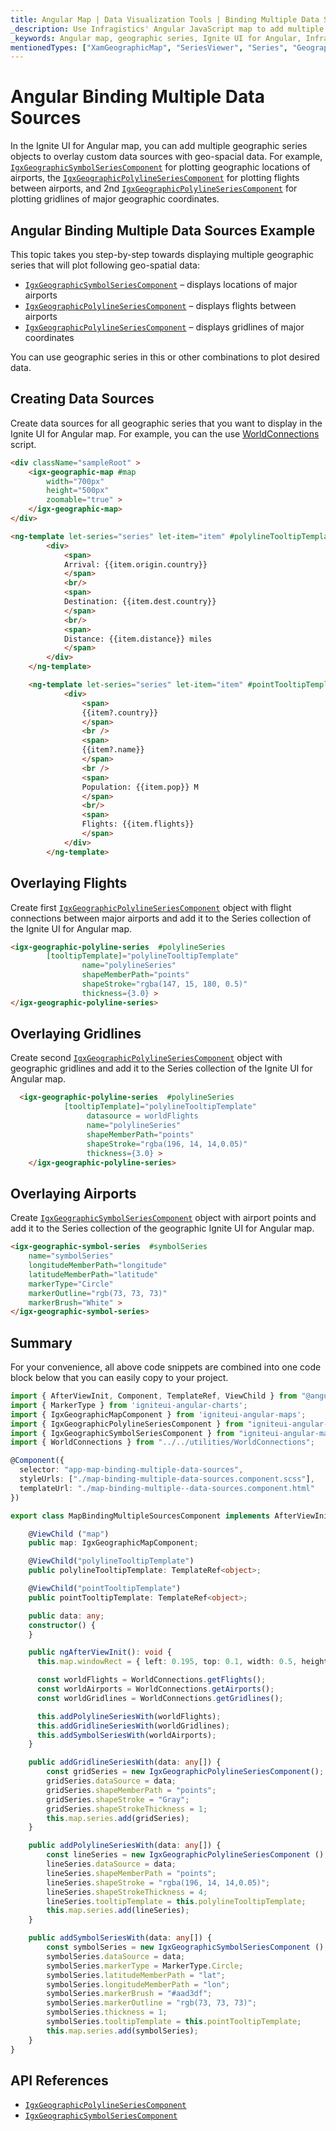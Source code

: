 ```yaml
---
title: Angular Map | Data Visualization Tools | Binding Multiple Data Source | Infragistics
_description: Use Infragistics' Angular JavaScript map to add multiple geographic series objects to overlay custom data sources with geo-spacial data. View Ignite UI for Angular map tutorials!
_keywords: Angular map, geographic series, Ignite UI for Angular, Infragistics, data binding
mentionedTypes: ["XamGeographicMap", "SeriesViewer", "Series", "GeographicShapeSeriesBase"]
---
```


# Angular Binding Multiple Data Sources

In the Ignite UI for Angular map, you can add multiple geographic series objects to overlay custom data sources with geo-spacial data. For example, [`IgxGeographicSymbolSeriesComponent`]({environment:dvApiBaseUrl}/products/ignite-ui-angular/api/docs/typescript/latest/classes/igniteui_angular_maps.igxgeographicsymbolseriescomponent.html) for plotting geographic locations of airports, the [`IgxGeographicPolylineSeriesComponent`]({environment:dvApiBaseUrl}/products/ignite-ui-angular/api/docs/typescript/latest/classes/igniteui_angular_maps.igxgeographicpolylineseriescomponent.html) for plotting flights between airports, and 2nd [`IgxGeographicPolylineSeriesComponent`]({environment:dvApiBaseUrl}/products/ignite-ui-angular/api/docs/typescript/latest/classes/igniteui_angular_maps.igxgeographicpolylineseriescomponent.html) for plotting gridlines of major geographic coordinates.

## Angular Binding Multiple Data Sources Example

<code-view style="height: 500px" alt="Angular Binding Multiple Data Sources Example"
           data-demos-base-url="{environment:dvDemosBaseUrl}"
                    iframe-src="{environment:dvDemosBaseUrl}/maps/geo-map/binding-multiple-sources"
                                                 github-src="maps/geo-map/binding-multiple-sources">
</code-view>


<div class="divider--half"></div>

This topic takes you step-by-step towards displaying multiple geographic series that will plot following geo-spatial data:

*   [`IgxGeographicSymbolSeriesComponent`]({environment:dvApiBaseUrl}/products/ignite-ui-angular/api/docs/typescript/latest/classes/igniteui_angular_maps.igxgeographicsymbolseriescomponent.html) – displays locations of major airports
*   [`IgxGeographicPolylineSeriesComponent`]({environment:dvApiBaseUrl}/products/ignite-ui-angular/api/docs/typescript/latest/classes/igniteui_angular_maps.igxgeographicpolylineseriescomponent.html) – displays flights between airports
*   [`IgxGeographicPolylineSeriesComponent`]({environment:dvApiBaseUrl}/products/ignite-ui-angular/api/docs/typescript/latest/classes/igniteui_angular_maps.igxgeographicpolylineseriescomponent.html) – displays gridlines of major coordinates

You can use geographic series in this or other combinations to plot desired data.

## Creating Data Sources

Create data sources for all geographic series that you want to display in the Ignite UI for Angular map. For example, you can the use [WorldConnections](geo-map-resources-world-connections.md) script.

```html
<div className="sampleRoot" >
    <igx-geographic-map #map
        width="700px"
        height="500px"
        zoomable="true" >
    </igx-geographic-map>
</div>

<ng-template let-series="series" let-item="item" #polylineTooltipTemplate>
        <div>
            <span>
            Arrival: {{item.origin.country}}
            </span>
            <br/>
            <span>
            Destination: {{item.dest.country}}
            </span>
            <br/>
            <span>
            Distance: {{item.distance}} miles
            </span>
        </div>
    </ng-template>

    <ng-template let-series="series" let-item="item" #pointTooltipTemplate>
            <div>
                <span>
                {{item?.country}}
                </span>
                <br />
                <span>
                {{item?.name}}
                </span>
                <br />
                <span>
                Population: {{item.pop}} M
                </span>
                <br/>
                <span>
                Flights: {{item.flights}}
                </span>
            </div>
        </ng-template>
```

## Overlaying Flights

Create first [`IgxGeographicPolylineSeriesComponent`]({environment:dvApiBaseUrl}/products/ignite-ui-angular/api/docs/typescript/latest/classes/igniteui_angular_maps.igxgeographicpolylineseriescomponent.html) object with flight connections between major airports and add it to the Series collection of the Ignite UI for Angular map.

```html
<igx-geographic-polyline-series  #polylineSeries
        [tooltipTemplate]="polylineTooltipTemplate"
                name="polylineSeries"
                shapeMemberPath="points"
                shapeStroke="rgba(147, 15, 180, 0.5)"
                thickness={3.0} >
</igx-geographic-polyline-series>
```

## Overlaying Gridlines

Create second [`IgxGeographicPolylineSeriesComponent`]({environment:dvApiBaseUrl}/products/ignite-ui-angular/api/docs/typescript/latest/classes/igniteui_angular_maps.igxgeographicpolylineseriescomponent.html) object with geographic gridlines and add it to the Series collection of the Ignite UI for Angular map.

```html
  <igx-geographic-polyline-series  #polylineSeries
            [tooltipTemplate]="polylineTooltipTemplate"
                 datasource = worldFlights
                 name="polylineSeries"
                 shapeMemberPath="points"
                 shapeStroke="rgba(196, 14, 14,0.05)"
                 thickness={3.0} >
    </igx-geographic-polyline-series>
```

## Overlaying Airports

Create [`IgxGeographicSymbolSeriesComponent`]({environment:dvApiBaseUrl}/products/ignite-ui-angular/api/docs/typescript/latest/classes/igniteui_angular_maps.igxgeographicsymbolseriescomponent.html) object with airport points and add it to the Series collection of the geographic Ignite UI for Angular map.

```html
<igx-geographic-symbol-series  #symbolSeries
    name="symbolSeries"
    longitudeMemberPath="longitude"
    latitudeMemberPath="latitude"
    markerType="Circle"
    markerOutline="rgb(73, 73, 73)"
    markerBrush="White" >
</igx-geographic-symbol-series>
```

## Summary

For your convenience, all above code snippets are combined into one code block below that you can easily copy to your project.

```ts
import { AfterViewInit, Component, TemplateRef, ViewChild } from "@angular/core";
import { MarkerType } from 'igniteui-angular-charts';
import { IgxGeographicMapComponent } from 'igniteui-angular-maps';
import { IgxGeographicPolylineSeriesComponent } from "igniteui-angular-maps";
import { IgxGeographicSymbolSeriesComponent } from "igniteui-angular-maps";
import { WorldConnections } from "../../utilities/WorldConnections";

@Component({
  selector: "app-map-binding-multiple-data-sources",
  styleUrls: ["./map-binding-multiple-data-sources.component.scss"],
  templateUrl: "./map-binding-multiple--data-sources.component.html"
})

export class MapBindingMultipleSourcesComponent implements AfterViewInit {

    @ViewChild ("map")
    public map: IgxGeographicMapComponent;

    @ViewChild("polylineTooltipTemplate")
    public polylineTooltipTemplate: TemplateRef<object>;

    @ViewChild("pointTooltipTemplate")
    public pointTooltipTemplate: TemplateRef<object>;

    public data: any;
    constructor() {
    }

    public ngAfterViewInit(): void {
      this.map.windowRect = { left: 0.195, top: 0.1, width: 0.5, height: 0.5 };

      const worldFlights = WorldConnections.getFlights();
      const worldAirports = WorldConnections.getAirports();
      const worldGridlines = WorldConnections.getGridlines();

      this.addPolylineSeriesWith(worldFlights);
      this.addGridlineSeriesWith(worldGridlines);
      this.addSymbolSeriesWith(worldAirports);
    }

    public addGridlineSeriesWith(data: any[]) {
        const gridSeries = new IgxGeographicPolylineSeriesComponent();
        gridSeries.dataSource = data;
        gridSeries.shapeMemberPath = "points";
        gridSeries.shapeStroke = "Gray";
        gridSeries.shapeStrokeThickness = 1;
        this.map.series.add(gridSeries);
    }

    public addPolylineSeriesWith(data: any[]) {
        const lineSeries = new IgxGeographicPolylineSeriesComponent ();
        lineSeries.dataSource = data;
        lineSeries.shapeMemberPath = "points";
        lineSeries.shapeStroke = "rgba(196, 14, 14,0.05)";
        lineSeries.shapeStrokeThickness = 4;
        lineSeries.tooltipTemplate = this.polylineTooltipTemplate;
        this.map.series.add(lineSeries);
    }

    public addSymbolSeriesWith(data: any[]) {
        const symbolSeries = new IgxGeographicSymbolSeriesComponent ();
        symbolSeries.dataSource = data;
        symbolSeries.markerType = MarkerType.Circle;
        symbolSeries.latitudeMemberPath = "lat";
        symbolSeries.longitudeMemberPath = "lon";
        symbolSeries.markerBrush = "#aad3df";
        symbolSeries.markerOutline = "rgb(73, 73, 73)";
        symbolSeries.thickness = 1;
        symbolSeries.tooltipTemplate = this.pointTooltipTemplate;
        this.map.series.add(symbolSeries);
    }
}
```

## API References

*   [`IgxGeographicPolylineSeriesComponent`]({environment:dvApiBaseUrl}/products/ignite-ui-angular/api/docs/typescript/latest/classes/igniteui_angular_maps.igxgeographicpolylineseriescomponent.html)
*   [`IgxGeographicSymbolSeriesComponent`]({environment:dvApiBaseUrl}/products/ignite-ui-angular/api/docs/typescript/latest/classes/igniteui_angular_maps.igxgeographicsymbolseriescomponent.html)
